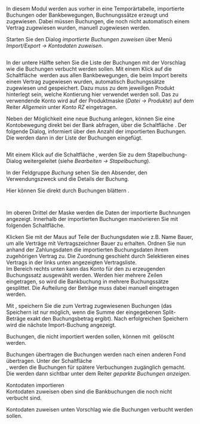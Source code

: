 <!DOCTYPE html>
<html>
<head>
<meta charset="utf-8">
<meta name="viewport" content="width=device-width, initial-scale=1.0">
<title>400_Kontodaten_zuweisen.md</title>
<link rel="stylesheet" href="https://stackedit.io/res-min/themes/base.css" />
<script type="text/javascript" src="https://cdn.mathjax.org/mathjax/latest/MathJax.js?config=TeX-AMS_HTML"></script>
</head>
<body><div class="container"><p>In diesem Modul werden aus vorher in eine Temporärtabelle, importierte Buchungen oder Bankbewegungen, Buchnungssätze erzeugt und zugewiesen. Dabei müssen Buchungen, die noch nicht automatisch einem Vertrag zugewiesen wurden, manuell zugewiesen werden.</p>

<p>Starten Sie den Dialog <em>importierte Buchungen zuweisen</em> über Menü <em>Import/Export → Kontodaten zuweisen</em>.</p>

<p><img src="http://xpecto.github.io/docs/img/img_1442306438835.png" alt="" title=""></p>

<p>In der untere Hälfte sehen Sie die Liste der Buchungen mit der Vorschlag wie die Buchungen verbucht werden sollen. Mit einem Klick auf die Schaltfläche <img src="http://xpecto.github.io/docs/img/img_1442307719407.png" alt="" title=""> werden aus allen Bankbewegungen, die beim Import bereits einem Vertrag zugewiesen wurden, automatisch Buchungssätze zugewiesen und gespeichert. Dazu muss zu dem jeweiligen Produkt hinterlegt sein, welche Kontierung hier verwendet werden soll. Das zu verwendende Konto wird auf der Produktmaske (<em>Datei → Produkte</em>) auf dem Reiter <em>Allgemein</em> unter <em>Konto RZ</em> eingetragen. </p>

<p>Neben der Möglichkeit eine neue Buchung anlegen, können Sie eine Kontobewegung direkt bei der Bank abfragen, über die Schaltfläche <img src="http://xpecto.github.io/docs/img/img_1442404114905.png" alt="" title="">.  Der folgende Dialog, informiert über den Anzahl der importierten Buchungen. Die werden dann in der Liste der Buchungen eingefügt.</p>

<p><img src="http://xpecto.github.io/docs/img/img_1442309924813.png" alt="" title=""></p>

<p>Mit einem Klick auf die Schaltfläche <img src="http://xpecto.github.io/docs/img/img_1442404617262.png" alt="" title="">, werden Sie zu dem Stapelbuchung-Dialog weitergeleitet (siehe <em>Bearbeiten → Stapelbuchung</em>). </p>

<p>In der Feldgruppe <em>Buchung</em> sehen Sie den Absender, den Verwendungszweck und die Details der Buchung. <br>
<img src="http://xpecto.github.io/docs/img/img_1442309100976.png" alt="" title=""></p>

<p>Hier können Sie direkt durch Buchungen blättern <img src="http://xpecto.github.io/docs/img/img_1442309271825.png" alt="" title="">.</p>

<p><img src="http://xpecto.github.io/docs/img/img_1442309154128.png" alt="" title=""></p>

<p><img src="http://xpecto.github.io/docs/img/img_1442310151329.png" alt="" title=""></p>

<p>Im oberen Drittel der Maske werden die Daten der importierte Buchnungen angezeigt. Innerhalb der importierten Buchungen manövrieren Sie mit folgenden Schaltfläche. </p>

<p>Klicken Sie mit der Maus auf Teile der Buchungsdaten wie z.B. Name Bauer, um alle Verträge mit Vertragszeichner Bauer zu erhalten. Ordnen Sie nun anhand der Zahlungsdaten die importierten Buchungsdaten ihrem zugehörigen Vertrag zu. Die Zuordnung geschieht durch Selektieren eines Vertrags in der links unten angezeigten Vertragsliste. <br>
Im Bereich rechts unten kann das Konto für den zu erzeugenden Buchungssatz ausgewählt werden. Werden hier mehrere Zeilen eingetragen, so wird die Bankbuchung in mehrere Buchungssätze gesplittet. Die Aufteilung der Beträge muss dabei manuell eingetragen werden.</p>

<p>Mit <img src="http://xpecto.github.io/docs/img/img_1442236615351.png" alt="" title="">, speichern Sie die zum Vertrag zugewiesenen Buchungen (das Speichern ist nur möglich, wenn die Summe der eingegebenen Split-Beträge exakt den Buchungsbetrag ergibt). Nach erfolgreichen Speichern wird die nächste Import-Buchung angezeigt.</p>

<p>Buchungen, die nicht importiert werden sollen, können mit <img src="http://xpecto.github.io/docs/img/img_1442237227264.png" alt="" title=""> gelöscht werden.</p>

<p>Buchungen übertragen die Buchungen werden nach einen anderen Fond übertragen. Unter der Schaltfläche  <br>
<img src="http://xpecto.github.io/docs/img/img_1442406481698.png" alt="" title="">, werden die Buchungen für spätere Verbuchungen zugänglich gemacht. Die werden dann sichtbar unter dem Reiter <em>geparkte Buchungen anzeigen.</em></p>

<p>Kontodaten importieren  <br>
Kontodaten zuweisen oben sind die Bankbuchungen die noch nicht verbucht sind.</p>

<p>Kontodaten zuweisen unten Vorschlag wie die Buchungen verbucht werden sollen.</p></div></body>
</html>